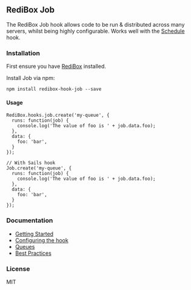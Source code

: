## RediBox Job

The RediBox Job hook allows code to be run & distributed across many servers, whilst being highly configurable. Works well with the [Schedule](https://github.com/redibox/schedule) hook.

### Installation

First ensure you have [RediBox](https://github.com/redibox/core) installed.

Install Job via npm: 

`npm install redibox-hook-job --save`

#### Usage

```
RediBox.hooks.job.create('my-queue', {
  runs: function(job) {
    console.log('The value of foo is ' + job.data.foo);
  },
  data: {
    foo: 'bar',
  }
});

// With Sails hook
Job.create('my-queue', {
  runs: function(job) {
    console.log('The value of foo is ' + job.data.foo);
  },
  data: {
    foo: 'bar',
  }
});
```

### Documentation

- [Getting Started](https://github.com/redibox/job/blob/master/docs/getting-started.md)
- [Configuring the hook](https://github.com/redibox/job/blob/master/docs/configuration.md)
- [Queues](https://github.com/redibox/job/blob/master/docs/queues.md)
- [Best Practices](https://github.com/redibox/job/blob/master/docs/best-practices.md)

### License

MIT

